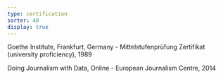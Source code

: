 ```yaml
---
type: certification
sorter: 40
display: true
---
```


Goethe Institute, Frankfurt, Germany - Mittelstufenprüfung Zertifikat (university proficiency), 1989

Doing Journalism with Data, Online - European Journalism Centre, 2014
